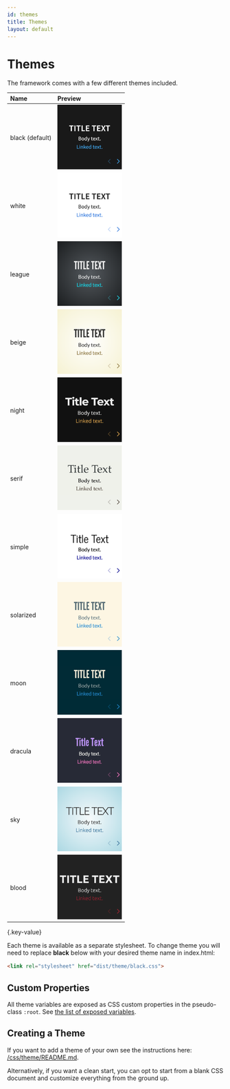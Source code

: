 ```yaml
---
id: themes
title: Themes
layout: default
---
```


# Themes

The framework comes with a few different themes included.

| Name                | Preview
| :-                  | :-
| black (default)     | <img src="/images/docs/themes/black.png" width="150" height="150" alt="Black background, white text, blue links">
| white               | <img src="/images/docs/themes/white.png" width="150" height="150" alt="White background, black text, blue links">
| league              | <img src="/images/docs/themes/league.png" width="150" height="150" alt="Gray background, white text, blue links">
| beige               | <img src="/images/docs/themes/beige.png" width="150" height="150" alt="Beige background, dark text, brown links">
| night               | <img src="/images/docs/themes/night.png" width="150" height="150" alt="Black background, thick white text, orange links">
| serif               | <img src="/images/docs/themes/serif.png" width="150" height="150" alt="Cappuccino background, gray text, brown links">
| simple              | <img src="/images/docs/themes/simple.png" width="150" height="150" alt="White background, black text, blue links">
| solarized           | <img src="/images/docs/themes/solarized.png" width="150" height="150" alt="Cream-colored background, dark green text, blue links">
| moon                | <img src="/images/docs/themes/moon.png" width="150" height="150" alt="Dark blue background, thick grey text, blue links">
| dracula             | <img src="/images/docs/themes/dracula.png" width="150" height="150">
| sky                 | <img src="/images/docs/themes/sky.png" width="150" height="150" alt="Blue background, thin dark text, blue links">
| blood               | <img src="/images/docs/themes/blood.png" width="150" height="150" alt="Dark background, thick white text, red links">
{.key-value}

Each theme is available as a separate stylesheet. To change theme you will need to replace **black** below with your desired theme name in index.html:

```html
<link rel="stylesheet" href="dist/theme/black.css">
```

## Custom Properties
All theme variables are exposed as CSS custom properties in the pseudo-class `:root`. See [the list of exposed variables](https://github.com/hakimel/reveal.js/blob/master/css/theme/template/exposer.scss).

## Creating a Theme
If you want to add a theme of your own see the instructions here: [/css/theme/README.md](https://github.com/hakimel/reveal.js/blob/master/css/theme/README.md).

Alternatively, if you want a clean start, you can opt to start from a blank CSS document and customize everything from the ground up.